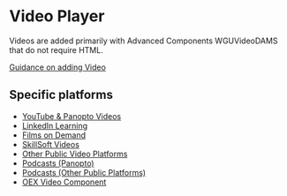 # Video Player
Videos are added primarily with Advanced Components WGUVideoDAMS that do not require HTML.

[Guidance on adding Video](https://westerngovernorsuniversity.sharepoint.com/sites/WGUx2/SitePages/Multimedia-(Revised).aspx#audio-and-video)

## Specific platforms
- [YouTube & Panopto Videos](https://westerngovernorsuniversity.sharepoint.com/sites/WGUx2/SitePages/Legacy--Video.aspx#youtube-panopto)
- [LinkedIn Learning](https://westerngovernorsuniversity.sharepoint.com/sites/WGUx2/SitePages/Legacy--Video.aspx#wgu-linkedin-learning)
- [Films on Demand](https://westerngovernorsuniversity.sharepoint.com/sites/WGUx2/SitePages/Legacy--Video.aspx#wgu-films-on-demand)
- [SkillSoft Videos](https://westerngovernorsuniversity.sharepoint.com/sites/WGUx2/SitePages/Legacy--Video.aspx#wgu-skill-soft-content)
- [Other Public Video Platforms](https://westerngovernorsuniversity.sharepoint.com/sites/WGUx2/SitePages/Legacy--Video.aspx#other-public-video-platforms)
- [Podcasts (Panopto)](https://westerngovernorsuniversity.sharepoint.com/sites/WGUx2/SitePages/Legacy--Video.aspx#podcasts-%28panopto%29)
- [Podcasts (Other Public Platforms)](https://westerngovernorsuniversity.sharepoint.com/sites/WGUx2/SitePages/Legacy--Video.aspx#podcasts-%28public-platforms%29)
- [OEX Video Component](https://westerngovernorsuniversity.sharepoint.com/sites/WGUx2/SitePages/Multimedia-(Revised).aspx#oex-video-component)